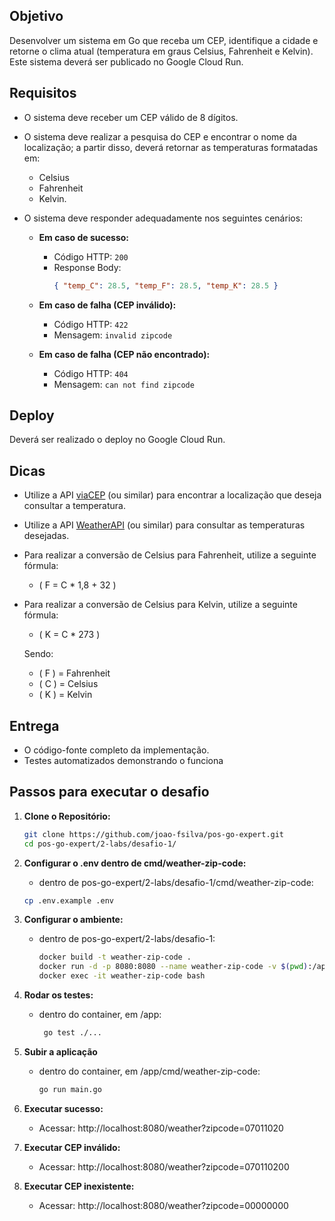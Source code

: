 ## Objetivo
Desenvolver um sistema em Go que receba um CEP, identifique a cidade e retorne o clima atual (temperatura em graus Celsius, Fahrenheit e Kelvin). Este sistema deverá ser publicado no Google Cloud Run.

## Requisitos

- O sistema deve receber um CEP válido de 8 dígitos.
- O sistema deve realizar a pesquisa do CEP e encontrar o nome da localização; a partir disso, deverá retornar as temperaturas formatadas em:
    - Celsius
    - Fahrenheit
    - Kelvin.

- O sistema deve responder adequadamente nos seguintes cenários:
    - **Em caso de sucesso:**
        - Código HTTP: `200`
        - Response Body:
          ```json
          { "temp_C": 28.5, "temp_F": 28.5, "temp_K": 28.5 }
          ```

    - **Em caso de falha (CEP inválido):**
        - Código HTTP: `422`
        - Mensagem: `invalid zipcode`

    - **Em caso de falha (CEP não encontrado):**
        - Código HTTP: `404`
        - Mensagem: `can not find zipcode`

## Deploy
Deverá ser realizado o deploy no Google Cloud Run.

## Dicas
- Utilize a API [viaCEP](https://viacep.com.br/) (ou similar) para encontrar a localização que deseja consultar a temperatura.
- Utilize a API [WeatherAPI](https://www.weatherapi.com/) (ou similar) para consultar as temperaturas desejadas.
- Para realizar a conversão de Celsius para Fahrenheit, utilize a seguinte fórmula:
    - \( F = C * 1,8 + 32 \)
- Para realizar a conversão de Celsius para Kelvin, utilize a seguinte fórmula:
    - \( K = C * 273 \)

  Sendo:
    - \( F \) = Fahrenheit
    - \( C \) = Celsius
    - \( K \) = Kelvin

## Entrega
- O código-fonte completo da implementação.
- Testes automatizados demonstrando o funciona

## Passos para executar o desafio

1. **Clone o Repositório:**

   ```bash
   git clone https://github.com/joao-fsilva/pos-go-expert.git
   cd pos-go-expert/2-labs/desafio-1/

2. **Configurar o .env dentro de cmd/weather-zip-code:**
    - dentro de pos-go-expert/2-labs/desafio-1/cmd/weather-zip-code:

    ```bash
    cp .env.example .env

3. **Configurar o ambiente:**
   - dentro de pos-go-expert/2-labs/desafio-1:
       ```bash
       docker build -t weather-zip-code .
       docker run -d -p 8080:8080 --name weather-zip-code -v $(pwd):/app weather-zip-code
       docker exec -it weather-zip-code bash

4. **Rodar os testes:**
    - dentro do container, em /app:
        ```bash
         go test ./...

5. **Subir a aplicação**
    - dentro do container, em /app/cmd/weather-zip-code:
        ```bash
        go run main.go
      
6. **Executar sucesso:**
    - Acessar: http://localhost:8080/weather?zipcode=07011020

7. **Executar CEP inválido:**
    - Acessar: http://localhost:8080/weather?zipcode=070110200

8. **Executar CEP inexistente:**
    - Acessar: http://localhost:8080/weather?zipcode=00000000


